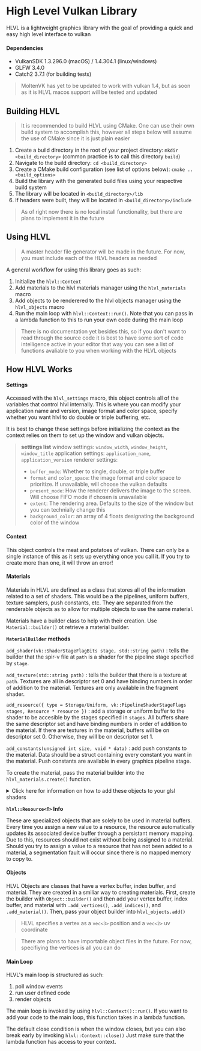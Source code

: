 # High Level Vulkan Library

HLVL is a lightweight graphics library with the goal of providing a quick and easy high level interface to vulkan

#### Dependencies
- VulkanSDK 1.3.296.0 (macOS) / 1.4.304.1 (linux/windows)
- GLFW 3.4.0
- Catch2 3.7.1 (for building tests)

> MoltenVK has yet to be updated to work with vulkan 1.4, but as soon as it is HLVL macos support will be tested
> and updated

## Building HLVL

> It is recommended to build HLVL using CMake. One can use their own build system to accomplish this,
> however all steps below will assume the use of CMake since it is just plain easier

1. Create a build directory in the root of your project directory:
    `mkdir <build_directory>` (common practice is to call this directory `build`)
2. Navigate to the build directory: `cd <build_directory>`
3. Create a CMake build configuration (see list of options below): `cmake .. <build_options>`
4. Build the library with the generated build files using your respective build system
5. The library will be located in `<build_directory>/lib`
6. If headers were built, they will be located in `<build_directory>/include`

> As of right now there is no local install functionality, but there are plans to implement it in the future

## Using HLVL

> A master header file generator will be made in the future. For now, you must include each of the HLVL headers as needed

A general workflow for using this library goes as such:
1. Initialize the `hlvl::Context`
2. Add materials to the hlvl materials manager using the `hlvl_materials` macro
3. Add objects to be renderered to the hlvl objects manager using the `hlvl_objects` macro
4. Run the main loop with `hlvl::Context::run()`. Note that you can pass in a lambda function to this
to run your own code during the main loop

> There is no documentation yet besides this, so if you don't want to read through the source code
> it is best to have some sort of code intelligence active in your editor that way you can
> see a list of functions avaliable to you when working with the HLVL objects

## How HLVL Works

#### Settings

Accessed with the `hlvl_settings` macro, this object controls all of the variables that control hlvl internally.
This is where you can modify your application name and version, image format and color space, specify whether you
want hlvl to do double or triple buffering, etc.

It is best to change these settings before initializing the context as the context relies on them to set up the
window and vulkan objects.

> **settings list**
> window settings: `window_width`, `window_height`, `window_title`
> application settings: `application_name`, `application_version`
> renderer settings:
> - `buffer_mode`: Whether to single, double, or triple buffer
> - `format` and `color_space`: the image format and color space to prioritize. If unavailable, will choose the vulkan defaults
> - `present_mode`: How the renderer delivers the image to the screen. Will choose FIFO mode if chosen is unavailable
> - `extent`: The rendering area. Defaults to the size of the window but you can technially change this
> - `background_color`: an array of 4 floats designating the background color of the window

#### Context

This object controls the meat and potatoes of vulkan. There can only be a single instance of this as it sets up
everything once you call it. If you try to create more than one, it will throw an error!

#### Materials

Materials in HLVL are defined as a class that stores all of the information related to a set of shaders.
This would be a the pipelines, uniform buffers, texture samplers, push constants, etc. They are separated from
the renderable objects as to allow for multiple objects to use the same material.

Materials have a builder class to help with their creation. Use `Material::builder()` ot retrieve a material builder.

**`MaterialBuilder` methods**

`add_shader(vk::ShaderStageFlagBits stage, std::string path)`
: tells the builder that the spir-v file at `path` is a shader for the pipeline stage specified by `stage`.

`add_texture(std::string path)`
: tells the builder that there is a texture at `path`. Textures are all in descriptor set 0 and have binding
numbers in order of addition to the material. Textures are only available in the fragment shader.

`add_resource({ type = Storage/Uniform, vk::PipelineShaderStageFlags stages, Resource * resource })`
: add a storage or uniform buffer to the shader to be accesible by the stages specified in `stages`. All buffers
share the same descriptor set and have binding numbers in order of addition to the material. If there
are textures in the material, buffers will be on descriptor set 0. Otherwise, they will be on descriptor set 1.

`add_constants(unsigned int size, void * data)`
: add push constants to the material. Data should be a struct containing every constant you want in the material.
Push constants are available in every graphics pipeline stage.

To create the material, pass the material builder into the `hlvl_materials.create()` function.

<details>
  <summary>Click here for information on how to add these objects to your glsl shaders</summary>

  Vulkan expects to recieve data matching exactly to what shaders are asking for, so it is important that the textures,
  buffers, and push constants you add to a material reflect what is happening in the material's shaders

  **glsl textures**
  ```glsl
  layout(set = 0, binding = N) uniform sampler2D  variable_name;
  ```

  **glsl buffers**
  ```glsl
  layout(set = 0/1, binding = N) buffer/uniform Class_Name {
    // class data
  } variable_name_if_not_global;
  ```

  **glsl push constants**
  ```glsl
  layout(push_constant) uniform Class_Name {
    // class data
  } variable_name_if_not_global;
  ```
</details>

**`hlvl::Resource<T>` Info**

These are specialized objects that are solely to be used in material buffers. Every time you assign a new value to
a resource, the resource automatically updates its associated device buffer through a persistant memory mapping. Due
to this, resources should not exist without being assigned to a material. Should you try to assign a value to a resource
that has not been added to a material, a segmentation fault will occur since there is no mapped memory to copy to.

#### Objects

HLVL Objects are classes that have a vertex buffer, index buffer, and material. They are created in a smiliar way to
creating materials. First, create the builder with `Object::builder()` and then add your vertex buffer, index buffer,
and material with `.add_vertices()`, `.add_indices()`, and `.add_material()`. Then, pass your object builder into
`hlvl_objects.add()`

> HLVL specifies a vertex as a `vec<3>` position and a `vec<2>` uv coordinate

> There are plans to have importable object files in the future. For now, specifiying the vertices is all you can do

#### Main Loop

HLVL's main loop is structured as such:
1. poll window events
2. run user defined code
3. render objects

The main loop is invoked by using `hlvl::Context()::run()`. If you want to add your code to the main loop, this function takes
in a lambda function.

The default close condition is when the window closes, but you can also break early by invoking `hlvl::Context::close()`
Just make sure that the lambda function has access to your context.